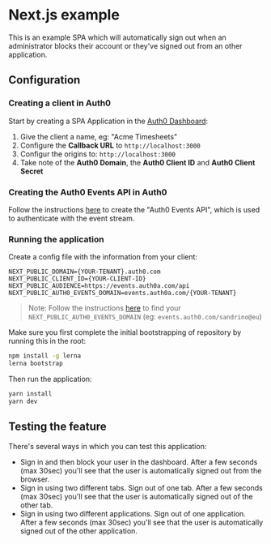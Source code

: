 # Next.js example

This is an example SPA which will automatically sign out when an administrator blocks their account or they've signed out from an other application.

## Configuration

### Creating a client in Auth0

Start by creating a SPA Application in the [Auth0 Dashboard](https://manage.auth0.com/):

1. Give the client a name, eg: "Acme Timesheets"
2. Configure the **Callback URL** to `http://localhost:3000`
3. Configur the origins to: `http://localhost:3000`
4. Take note of the **Auth0 Domain**, the **Auth0 Client ID** and **Auth0 Client Secret**

### Creating the Auth0 Events API in Auth0

Follow the instructions [here](https://github.com/sandrinodimattia/auth0-session-events#defining-an-api) to create the "Auth0 Events API", which is used to authenticate with the event stream.

### Running the application

Create a config file with the information from your client:

```dotenv
NEXT_PUBLIC_DOMAIN={YOUR-TENANT}.auth0.com
NEXT_PUBLIC_CLIENT_ID={YOUR-CLIENT-ID}
NEXT_PUBLIC_AUDIENCE=https://events.auth0a.com/api
NEXT_PUBLIC_AUTH0_EVENTS_DOMAIN=events.auth0a.com/{YOUR-TENANT}
```

> Note: Follow the instructions [here](https://github.com/sandrinodimattia/auth0-session-events#connecting-your-log-stream) to find your `NEXT_PUBLIC_AUTH0_EVENTS_DOMAIN` (eg: `events.auth0.com/sandrino@eu`)

Make sure you first complete the initial bootstrapping of repository by running this in the root:

```bash
npm install -g lerna
lerna bootstrap
```

Then run the application:

```bash
yarn install
yarn dev
```

## Testing the feature

There's several ways in which you can test this application:

- Sign in and then block your user in the dashboard. After a few seconds (max 30sec) you'll see that the user is automatically signed out from the browser.
- Sign in using two different tabs. Sign out of one tab. After a few seconds (max 30sec) you'll see that the user is automatically signed out of the other tab.
- Sign in using two different applications. Sign out of one application. After a few seconds (max 30sec) you'll see that the user is automatically signed out of the other application.
